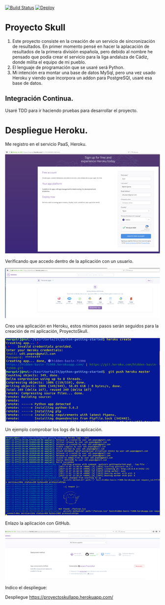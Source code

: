 [![Build Status](https://travis-ci.org/marquirj/ProyectoSkull.svg?branch=master)](https://travis-ci.org/marquirj/ProyectoSkull)
[![Deploy](https://www.herokucdn.com/deploy/button.svg)](https://heroku.com/deploy?template=hhttps://github.com/marquirj/ProyectoSkull)

# Proyecto Skull

 1. Este proyecto consiste en la creación de un servicio de sincronización de resultados. En primer momento pensé en hacer la aplacación de resultados de la primera división española, pero debido al nombre he pensado que podía crear el servicio para la liga andaluza de Cádiz, donde milita el equipo de mi pueblo.
 2. El lenguaje de programación que se usaré será Python.
 3. Mi intención era montar una base de datos MySql, pero una vez usado Heroku y viendo que incorpora un addon para PostgreSQl, usaré esa base de datos.

## Integración Continua.

 Usaré TDD para ir haciendo pruebas para desarrollar el proyecto. 

# Despliegue Heroku.

Me registro en el servicio PaaS, Heroku.

![Imagen darse de alta](/img/1.png)

Verificando que accedo dentro de la aplicación con un usuario.

![Comprobación](/img/2.png)

Creo una aplicación en Heroku, estos mismos pasos serán seguidos para la creación de mi aplicación, ProyectoSkull.

![Crear Proyecto prueba](/img/3.png)

Un ejemplo comprobar los logs de la aplicación.

![Logs](/img/4.png)


Enlazo la aplicación con GitHub.

![Enlazado](/img/5.png)

Indico el despliegue:

Despliegue https://proyectoskullapp.herokuapp.com/
